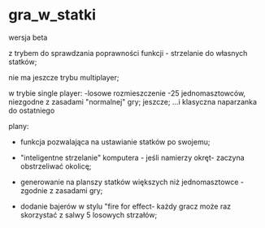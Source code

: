 gra_w_statki
============

wersja beta

z trybem do sprawdzania poprawności funkcji - strzelanie do własnych statków;

nie ma jeszcze trybu multiplayer;

w trybie single player:
-losowe rozmieszczenie -25 jednomasztowców, niezgodne z zasadami "normalnej" gry; jeszcze;
...i klasyczna naparzanka do ostatniego


plany:

- funkcja pozwalająca na ustawianie statków po swojemu;
- "inteligentne strzelanie" komputera - jeśli namierzy okręt- zaczyna obstrzeliwać okolicę;
- generowanie na planszy statków większych niż jednomasztowce - zgodnie z zasadami gry;

- dodanie bajerów w stylu "fire for effect- każdy gracz może raz skorzystać z salwy 5 losowych strzałów; 


